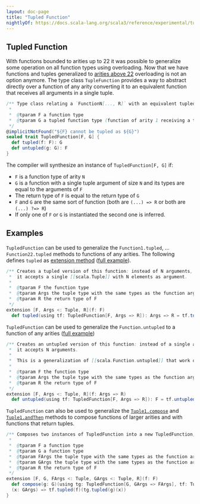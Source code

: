 ```yaml
---
layout: doc-page
title: "Tupled Function"
nightlyOf: https://docs.scala-lang.org/scala3/reference/experimental/tupled-function.html
---
```


Tupled Function
----------------------

With functions bounded to arities up to 22 it was possible to generalize some operation on all function types using overloading.
Now that we have functions and tuples generalized to [arities above 22](../dropped-features/limit22.md) overloading is not an option anymore.
The type class `TupleFunction` provides a way to abstract directly over a function of any arity converting it to an equivalent function that receives all arguments in a single tuple.

```scala
/** Type class relating a `FunctionN[..., R]` with an equivalent tupled function `Function1[TupleN[...], R]`
 *
 *  @tparam F a function type
 *  @tparam G a tupled function type (function of arity 1 receiving a tuple as argument)
 */
@implicitNotFound("${F} cannot be tupled as ${G}")
sealed trait TupledFunction[F, G] {
  def tupled(f: F): G
  def untupled(g: G): F
}
```

The compiler will synthesize an instance of `TupledFunction[F, G]` if:

* `F` is a function type of arity `N`
* `G` is a function with a single tuple argument of size `N` and its types are equal to the arguments of `F`
* The return type of `F` is equal to the return type of `G`
* `F` and `G` are the same sort of function (both are `(...) => R` or both are `(...) ?=> R`)
* If only one of `F` or `G` is instantiated the second one is inferred.

Examples
--------
`TupledFunction` can be used to generalize the `Function1.tupled`, ... `Function22.tupled` methods to functions of any arities.
The following defines `tupled` as [extension method](../contextual/extension-methods.html) ([full example](https://github.com/scala/scala3/blob/main/tests/run/tupled-function-tupled.scala)).

```scala
/** Creates a tupled version of this function: instead of N arguments,
 *  it accepts a single [[scala.Tuple]] with N elements as argument.
 *
 *  @tparam F the function type
 *  @tparam Args the tuple type with the same types as the function arguments of F
 *  @tparam R the return type of F
 */
extension [F, Args <: Tuple, R](f: F)
  def tupled(using tf: TupledFunction[F, Args => R]): Args => R = tf.tupled(f)
```

`TupledFunction` can be used to generalize the `Function.untupled` to a function of any arities ([full example](https://github.com/scala/scala3/blob/main/tests/run/tupled-function-untupled.scala))

```scala
/** Creates an untupled version of this function: instead of a single argument of type [[scala.Tuple]] with N elements,
 *  it accepts N arguments.
 *
 *  This is a generalization of [[scala.Function.untupled]] that work on functions of any arity
 *
 *  @tparam F the function type
 *  @tparam Args the tuple type with the same types as the function arguments of F
 *  @tparam R the return type of F
 */
extension [F, Args <: Tuple, R](f: Args => R)
  def untupled(using tf: TupledFunction[F, Args => R]): F = tf.untupled(f)
```

`TupledFunction` can also be used to generalize the [`Tuple1.compose`](https://github.com/scala/scala3/blob/main/tests/run/tupled-function-compose.scala) and [`Tuple1.andThen`](https://github.com/scala/scala3/blob/main/tests/run/tupled-function-andThen.scala) methods to compose functions of larger arities and with functions that return tuples.

```scala
/** Composes two instances of TupledFunction into a new TupledFunction, with this function applied last.
 *
 *  @tparam F a function type
 *  @tparam G a function type
 *  @tparam FArgs the tuple type with the same types as the function arguments of F and return type of G
 *  @tparam GArgs the tuple type with the same types as the function arguments of G
 *  @tparam R the return type of F
 */
extension [F, G, FArgs <: Tuple, GArgs <: Tuple, R](f: F)
  def compose(g: G)(using tg: TupledFunction[G, GArgs => FArgs], tf: TupledFunction[F, FArgs => R]): GArgs => R = {
  (x: GArgs) => tf.tupled(f)(tg.tupled(g)(x))
}
```
